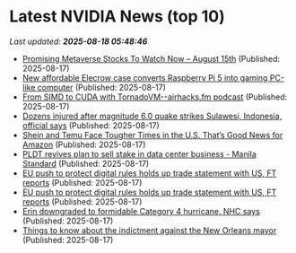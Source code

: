 # Latest NVIDIA News (top 10)
_Last updated: **2025-08-18 05:48:46**_

- [Promising Metaverse Stocks To Watch Now – August 15th](https://www.etfdailynews.com/2025/08/17/promising-metaverse-stocks-to-watch-now-august-15th/) (Published: 2025-08-17)
- [New affordable Elecrow case converts Raspberry Pi 5 into gaming PC-like computer](https://www.notebookcheck.net/New-affordable-Elecrow-case-converts-Raspberry-Pi-5-into-gaming-PC-like-computer.1088567.0.html) (Published: 2025-08-17)
- [From SIMD to CUDA with TornadoVM--airhacks.fm podcast](https://adambien.blog/roller/abien/entry/from_simd_to_cuda_with_tornadovm_airhacks_fm_podcast) (Published: 2025-08-17)
- [Dozens injured after magnitude 6.0 quake strikes Sulawesi, Indonesia, official says](https://biztoc.com/x/2e4146ff2dd89e93) (Published: 2025-08-17)
- [Shein and Temu Face Tougher Times in the U.S. That’s Good News for Amazon](https://biztoc.com/x/09236c341ba955c9) (Published: 2025-08-17)
- [PLDT revives plan to sell stake in data center business - Manila Standard](https://manilastandard.net/business/314630935/pldt-revives-plan-to-sell-stake-in-data-center-business.html) (Published: 2025-08-17)
- [EU push to protect digital rules holds up trade statement with US, FT reports](https://biztoc.com/x/25112325bb415477) (Published: 2025-08-17)
- [EU push to protect digital rules holds up trade statement with US, FT reports](https://biztoc.com/x/ec767869e47ba1f3) (Published: 2025-08-17)
- [Erin downgraded to formidable Category 4 hurricane, NHC says](https://biztoc.com/x/d12164acc1e8bcb5) (Published: 2025-08-17)
- [Things to know about the indictment against the New Orleans mayor](https://biztoc.com/x/fb68cb30baf50340) (Published: 2025-08-17)
